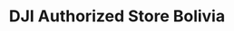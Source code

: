 ---
title: "DJI Authorized Store Bolivia"
url: /la-paz/dji-authorized-store-bolivia/
shop: electrónica
---